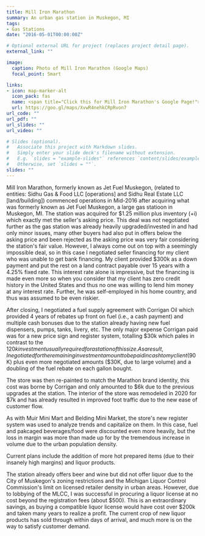 ```yaml
---
title: Mill Iron Marathon
summary: An urban gas station in Muskegon, MI
tags:
- Gas Stations
date: "2016-05-01T00:00:00Z"

# Optional external URL for project (replaces project detail page).
external_link: ""

image:
  caption: Photo of Mill Iron Marathon (Google Maps)
  focal_point: Smart

links:
- icon: map-marker-alt
  icon_pack: fas
  name: <span title="Click this for Mill Iron Marathon's Google Page!">Google Maps</span>
  url: https://goo.gl/maps/XvwR4nehkCRpRvon7
url_code: ""
url_pdf: ""
url_slides: ""
url_video: ""

# Slides (optional).
#   Associate this project with Markdown slides.
#   Simply enter your slide deck's filename without extension.
#   E.g. `slides = "example-slides"` references `content/slides/example-slides.md`.
#   Otherwise, set `slides = ""`.
slides: ""
---
```


Mill Iron Marathon, formerly known as Jet Fuel Muskegon, (related to entities: Sidhu Gas & Food LLC \[operations] and Sidhu Real Estate LLC \[land/building]) commenced operations in Mid-2016 after acquiring what was formerly known as Jet Fuel Muskegon, a large gas statioon in Muskegon, MI. The station was acquired for $1.25 million plus inventory (+i) which exactly met the seller's asking price. This deal was not negotiated further as the gas station was already heavily upgraded/invested in and had only minor issues, many other buyers had also put in offers below the asking price and been rejected as the asking price was very fair considering the station's fair value. However, I always come out on top with a seemingly impossible deal, so in this case I negotiated seller financing for my client who was unable to get bank financing. My client provided $300k as a down payment and put the rest on a land contract payable over 15 years with a 4.25% fixed rate. This interest rate alone is impressive, but the financing is made even more so when you consider that my client has zero credit history in the United States and thus no one was willing to lend him money at any interest rate. Further, he was self-employed in his home country, and thus was assumed to be even riskier.

After closing, I negotiated a fuel supply agreement with Corrigan Oil which provided 4 years of rebates up front on fuel (i.e., a cash payment) and multiple cash bonuses due to the station already having new fuel dispensers, pumps, tanks, livery, etc. The only major expense Corrigan paid was for a new price sign and register system, totalling $30k which pales in contrast to the $120k investment usually required for a station of this size. As a result, I negotiated for the remaining investment amount to be paid in cash to my client ($90K) plus even more negotiated amounts ($30K, due to large volume) and a doubling of the fuel rebate on each gallon bought. 

The store was then re-painted to match the Marathon brand identity, this cost was borne by Corrigan and only amounted to $6k due to the previous upgrades at the station. The interior of the store was remodeled in 2020 for $7k and has already resulted in improved foot traffic due to the new ease of customer flow.

As with Muir Mini Mart and Belding Mini Market, the store's new register system was used to analyze trends and capitalize on them. In this case, fuel and pakcaged beverages/food were discounted even more heavily, but the loss in margin was more than made up for by the tremendous increase in volume due to the urban population density.

Current plans include the addition of more hot prepared items (due to their insanely high margins) and liquor products.

The station already offers beer and wine but did not offer liquor due to the City of Muskegon's zoning restrictions and the Michigan Liquor Control Commission's limit on licensed retailer density in urban areas. However, due to lobbying of the MLCC, I was successful in procuring a liquor license at no cost beyond the registration fees (about $500). This is an extraordinary savings, as buying a compatible liquor license would have cost over $200k and taken many years to realize a profit. The current crop of new liquor products has sold through within days of arrival, and much more is on the way to satisfy customer demand.
